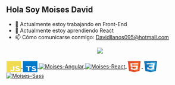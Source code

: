  ## Hola Soy Moises David  

- 🔭 Actualmente estoy trabajando en Front-End
- 🌱 Actualmente estoy aprendiendo React
- 📫 Cómo comunicarse conmigo: Davidllanos095@hotmail.com  

<div align="center">
  <a href="https://github.com/Moises-llanos">
  <img height="180em" src="https://github-readme-stats.vercel.app/api?username=Moises-llanos&show_icons=true&theme=dark&include_all_commits=true&count_private=true"/>
</div>
  
  <div style="display: inline_block"><br>
  <img align="center" alt="Moises-Js" height="30" width="40" src="https://raw.githubusercontent.com/devicons/devicon/master/icons/javascript/javascript-plain.svg">
  <img align="center" alt="Moises-Ts" height="30" width="40" src="https://raw.githubusercontent.com/devicons/devicon/master/icons/typescript/typescript-plain.svg">
  <img align="center" alt="Moises-Angular" height="30" width="40" src="https://cdn.jsdelivr.net/gh/devicons/devicon/icons/angularjs/angularjs-original.svg">
  <img align="center" alt="Moises-React" height="30" width="40" src="https://cdn.jsdelivr.net/gh/devicons/devicon/icons/react/react-original.svg" />
  <img align="center" alt="Moises-HTML" height="30" width="40" src="https://raw.githubusercontent.com/devicons/devicon/master/icons/html5/html5-original.svg">
  <img align="center" alt="Moises-CSS" height="30" width="40" src="https://raw.githubusercontent.com/devicons/devicon/master/icons/css3/css3-original.svg">
  <img align="center" alt="Moises-Sass" height="30" width="40" src="https://cdn.jsdelivr.net/gh/devicons/devicon/icons/sass/sass-original.svg">
</div>
  
